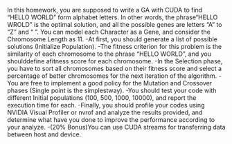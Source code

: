 In this homework, you are supposed to write a GA with CUDA to find “HELLO WORLD” form alphabet letters. In other words, the phrase“HELLO WROLD” is the optimal solution, and all the possible genes are letters “A” to “Z” and “ ”. You can model each Character as a Gene, and consider the Chromosome Length as 11.
-At first, you should generate a list of possible solutions (Initialize Population).
-The fitness criterion for this problem is the similarity of each chromosome to the phrase “HELLO WORLD”, and you shoulddefine afitness score for each chromosome.
-In the Selection phase, you have to sort all chromosomes based on their fitness score and select a percentage of better chromosomes for the next iteration of the algorithm.
-You are free to implement a good policy for the Mutation and Crossover phases (Single point is the simplestway).
-You should test your code with different Initial populations (100, 500, 1000, 10000), and report the execution time for each.
-Finally, you should profile your codes using NVIDIA Visual Profiler or nvrof and analyze the results provided, and determine what have you done to improve the performance according to your analyze.
-(20% Bonus)You can use CUDA streams for transferring data between host and device.